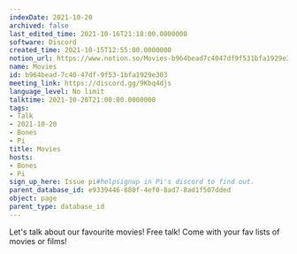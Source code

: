 ```yaml
---
indexDate: 2021-10-20
archived: false
last_edited_time: 2021-10-16T21:18:00.0000000
software: Discord
created_time: 2021-10-15T12:55:00.0000000
notion_url: https://www.notion.so/Movies-b964bead7c4047df9f531bfa1929e303
name: Movies
id: b964bead-7c40-47df-9f53-1bfa1929e303
meeting_link: https://discord.gg/9Kbq4djs
language_level: No limit
talktime: 2021-10-20T21:00:00.0000000
tags:
- Talk
- 2021-10-20
- Bones
- Pi
title: Movies
hosts:
- Bones
- Pi
sign_up_here: Issue pi#helpsignup in Pi's discord to find out.
parent_database_id: e9339446-880f-4ef0-8ad7-8ad1f507dded
object: page
parent_type: database_id
---
```


Let's talk about our favourite movies!
Free talk! Come with your fav lists of movies or films!



